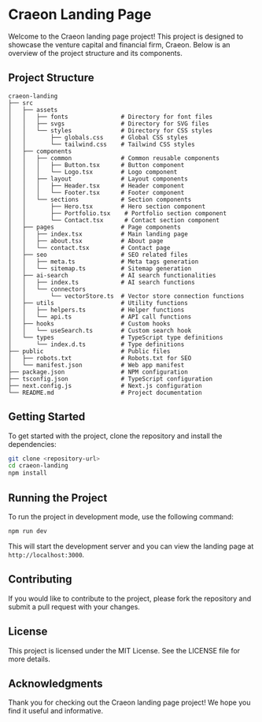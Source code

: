 # Craeon Landing Page

Welcome to the Craeon landing page project! This project is designed to showcase the venture capital and financial firm, Craeon. Below is an overview of the project structure and its components.

## Project Structure

```
craeon-landing
├── src
│   ├── assets
│   │   ├── fonts               # Directory for font files
│   │   ├── svgs                # Directory for SVG files
│   │   └── styles              # Directory for CSS styles
│   │       ├── globals.css     # Global CSS styles
│   │       └── tailwind.css    # Tailwind CSS styles
│   ├── components
│   │   ├── common              # Common reusable components
│   │   │   ├── Button.tsx      # Button component
│   │   │   └── Logo.tsx        # Logo component
│   │   ├── layout              # Layout components
│   │   │   ├── Header.tsx      # Header component
│   │   │   └── Footer.tsx      # Footer component
│   │   └── sections            # Section components
│   │       ├── Hero.tsx        # Hero section component
│   │       ├── Portfolio.tsx    # Portfolio section component
│   │       └── Contact.tsx      # Contact section component
│   ├── pages                   # Page components
│   │   ├── index.tsx           # Main landing page
│   │   ├── about.tsx           # About page
│   │   └── contact.tsx         # Contact page
│   ├── seo                     # SEO related files
│   │   ├── meta.ts             # Meta tags generation
│   │   └── sitemap.ts          # Sitemap generation
│   ├── ai-search               # AI search functionalities
│   │   ├── index.ts            # AI search functions
│   │   └── connectors
│   │       └── vectorStore.ts  # Vector store connection functions
│   ├── utils                   # Utility functions
│   │   ├── helpers.ts          # Helper functions
│   │   └── api.ts              # API call functions
│   ├── hooks                   # Custom hooks
│   │   └── useSearch.ts        # Custom search hook
│   └── types                   # TypeScript type definitions
│       └── index.d.ts          # Type definitions
├── public                      # Public files
│   ├── robots.txt              # Robots.txt for SEO
│   └── manifest.json           # Web app manifest
├── package.json                # NPM configuration
├── tsconfig.json               # TypeScript configuration
├── next.config.js              # Next.js configuration
└── README.md                   # Project documentation
```

## Getting Started

To get started with the project, clone the repository and install the dependencies:

```bash
git clone <repository-url>
cd craeon-landing
npm install
```

## Running the Project

To run the project in development mode, use the following command:

```bash
npm run dev
```

This will start the development server and you can view the landing page at `http://localhost:3000`.

## Contributing

If you would like to contribute to the project, please fork the repository and submit a pull request with your changes.

## License

This project is licensed under the MIT License. See the LICENSE file for more details.

## Acknowledgments

Thank you for checking out the Craeon landing page project! We hope you find it useful and informative.